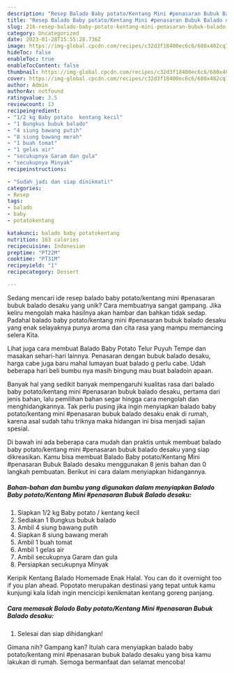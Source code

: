 ```yaml
---
description: "Resep Balado Baby potato/Kentang Mini #penasaran Bubuk Balado desaku yang Lezat Sekali"
title: "Resep Balado Baby potato/Kentang Mini #penasaran Bubuk Balado desaku yang Lezat Sekali"
slug: 216-resep-balado-baby-potato-kentang-mini-penasaran-bubuk-balado-desaku-yang-lezat-sekali
category: Uncategorized
date: 2023-01-28T15:55:28.736Z
image: https://img-global.cpcdn.com/recipes/c32d3f18400ec6c6/680x482cq70/balado-baby-potatokentang-mini-penasaran-bubuk-balado-desaku-foto-resep-utama.jpg
hideToc: false
enableToc: true
enableTocContent: false
thumbnail: https://img-global.cpcdn.com/recipes/c32d3f18400ec6c6/680x482cq70/balado-baby-potatokentang-mini-penasaran-bubuk-balado-desaku-foto-resep-utama.jpg
cover: https://img-global.cpcdn.com/recipes/c32d3f18400ec6c6/680x482cq70/balado-baby-potatokentang-mini-penasaran-bubuk-balado-desaku-foto-resep-utama.jpg
author: Admin
authorAv: notfound
ratingvalue: 3.5
reviewcount: 13
recipeingredient:
- "1/2 kg Baby potato  kentang kecil"
- "1 Bungkus bubuk balado"
- "4 siung bawang putih"
- "8 siung bawang merah"
- "1 buah tomat"
- "1 gelas air"
- "secukupnya Garam dan gula"
- "secukupnya Minyak"
recipeinstructions:

- "Sudah jadi dan siap dinikmati!"
categories:
- Resep
tags:
- balado
- baby
- potatokentang

katakunci: balado baby potatokentang 
nutrition: 163 calories
recipecuisine: Indonesian
preptime: "PT22M"
cooktime: "PT31M"
recipeyield: "1"
recipecategory: Dessert

---
```





Sedang mencari ide resep balado baby potato/kentang mini #penasaran bubuk balado desaku yang unik? Cara membuatnya sangat gampang. Jika keliru mengolah maka hasilnya akan hambar dan bahkan tidak sedap. Padahal balado baby potato/kentang mini #penasaran bubuk balado desaku yang enak selayaknya punya aroma dan cita rasa yang mampu memancing selera Kita.





Lihat juga cara membuat Balado Baby Potato Telur Puyuh Tempe dan masakan sehari-hari lainnya. Penasaran dengan bubuk balado desaku, harga cabe juga baru mahal lumayan buat balado g perlu cabe. Udah beberapa hari beli bumbu nya masih bingung mau buat baladoin apaan.

Banyak hal yang sedikit banyak mempengaruhi kualitas rasa dari balado baby potato/kentang mini #penasaran bubuk balado desaku, pertama dari jenis bahan, lalu pemilihan bahan segar hingga cara mengolah dan menghidangkannya. Tak perlu pusing jika ingin menyiapkan balado baby potato/kentang mini #penasaran bubuk balado desaku enak di rumah, karena asal sudah tahu triknya maka hidangan ini bisa menjadi sajian spesial.






Di bawah ini ada beberapa cara mudah dan praktis untuk membuat balado baby potato/kentang mini #penasaran bubuk balado desaku yang siap dikreasikan. Kamu bisa membuat Balado Baby potato/Kentang Mini #penasaran Bubuk Balado desaku menggunakan 8 jenis bahan dan 0 langkah pembuatan. Berikut ini cara dalam menyiapkan hidangannya.

<!--inarticleads1-->

##### Bahan-bahan dan bumbu yang digunakan dalam menyiapkan Balado Baby potato/Kentang Mini #penasaran Bubuk Balado desaku:

1. Siapkan 1/2 kg Baby potato / kentang kecil
1. Sediakan 1 Bungkus bubuk balado
1. Ambil 4 siung bawang putih
1. Siapkan 8 siung bawang merah
1. Ambil 1 buah tomat
1. Ambil 1 gelas air
1. Ambil secukupnya Garam dan gula
1. Persiapkan secukupnya Minyak


Keripik Kentang Balado Homemade Enak Halal. You can do it overnight too if you plan ahead. Popotato merupakan destinasi yang tepat untuk kamu kunjungi kala lidah ingin mencicipi kenikmatan kentang goreng panjang. 

<!--inarticleads2-->

##### Cara memasak Balado Baby potato/Kentang Mini #penasaran Bubuk Balado desaku:


1. Selesai dan siap dihidangkan!



Gimana nih? Gampang kan? Itulah cara menyiapkan balado baby potato/kentang mini #penasaran bubuk balado desaku yang bisa kamu lakukan di rumah. Semoga bermanfaat dan selamat mencoba!
